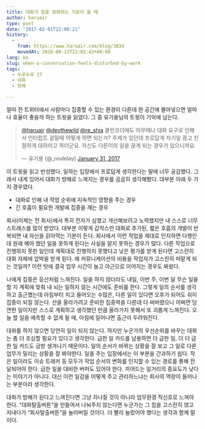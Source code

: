 ```yaml
---
title: 대화가 일을 방해하는 기분이 들 때
author: haruair
type: post
date: "2017-02-01T22:08:21"
history:
  - 
    from: https://www.haruair.com/blog/3834
    movedAt: 2018-09-13T22:02:42+00:00
lang: ko
slug: when-a-conversation-feels-disturbed-by-work
tags:
  - 두루두루 IT
  - 대화
  - 방해

---
```

얼마 전 트위터에서 사람마다 집중할 수 있는 환경이 다른데 한 공간에 몰아넣으면 얼마나 효율이 좋을까 하는 트윗을 읽었다. 그 중 유기용님의 트윗이 기억에 남는다.

<blockquote class="twitter-tweet" data-conversation="none" data-lang="en">
  <p lang="ko" dir="ltr">
    <a href="https://twitter.com/haruair">@haruair</a> <a href="https://twitter.com/devthewild">@devthewild</a> <a href="https://twitter.com/Re_Shia">@re_shia</a> 클린코더에도 아무때나 대화 요구로 인해서 인터럽트 걸릴때 어떻게 하면 되는가? 주제가 있던데 프로답게 자기일 끊고 친절하게 대하라고 하더군요. 자신도 다른이의 일을 끊게 되는 경우가 있으니까요.
  </p>
  
  <p>
    &mdash; 유기용 (@_nodelay) <a href="https://twitter.com/_nodelay/status/826351790870323200">January 31, 2017</a>
  </p>
</blockquote>



이 트윗을 읽고 반성했다. 일하는 입장에서 프로답게 생각한다는 말에 너무 공감했다. 그래서 내게 있어서 대화가 방해로 느껴지는 경우를 곰곰히 생각해봤다. 대부분 아래 두 가지 경우였다.

  * 대화로 인해 내 작업 순위에 지속적인 영향을 주는 경우
  * 긴 호흡이 필요한 개발에 집중을 깨는 경우

회사(이제는 전 회사)에서 특히 전자가 심했고 개선해보려고 노력했지만 내 스스로 너무 스트레스를 많이 받았다. 대부분 이렇게 갑작스런 대화로 추가된, 짧은 호흡의 개발이 반복되면 내 자신을 갉아먹는 기분이 든다. 회사에서 이런 작업을 제대로 인지하면 다행인데 원래 해야 했던 일을 못하게 된다는 사실을 알지 못하는 경우가 많다. 다른 작업으로 진행하지 못한 일인데 계획대로 진행하지 못했다고 낮은 평가를 받게 된다면 고스란히 대화 자체에 압박을 받게 된다. 왜 커뮤니케이션의 비용을 작업자가 고스란히 떠맡게 되는 것일까? 이런 탓에 결국 업무 시간이 늘고 야근으로 이어지는 경우도 봐왔다.

나에게 집중은 등산처럼 느껴진다. 일을 하지 않더라도 내일, 이번 주, 이번 달 무슨 일을 할 지 계획에 맞춰 내 뇌는 일하지 않는 시간에도 준비를 한다. 그렇게 일의 순서를 생각하고 출근했는데 아침부터 치고 들어오는 수많은, 다른 일이 있다면 오후가 되어도 쉬이 집중이 되질 않는다. 산을 올라가려고 준비한 집중력을 다른데 다 써버렸으니 어쩌면 당연한 일이지만 스스로 계획하고 생각했던 만큼 올라가지 못해서 또 괴롭게 느껴진다. 오늘 할 일을 예측할 수 없게 될 때, 아침에 일어나면 출근이 두려워진다.

대화를 하지 않으면 당연히 일이 되지 않는다. 하지만 누군가의 우선순위를 바꾸는 대화는 좀 더 조심할 필요가 있다고 생각한다. 급한 일 카드를 남용하면 더 급한 일, 더 더 급한 일 카드도 금방 생겨나기 때문이다. 일의 순서가 바뀌는 상황을 잘 보고 그 일로 다른 업무가 밀리는 상황을 잘 봐야한다. 일을 주는 입장에서는 이 부분을 간과하기 쉽다. 작은 일이라도 이슈 트래커 등 모두가 작업 순서의 변화를 인지할 수 있는 경로를 통해 전달되어야 한다. 급한 일을 대비한 버퍼도 있어야 한다. 끼어드는 일거리의 중요도가 낮다는 이야기가 아니다. 대신 이런 일감을 어떻게 주고 관리하느냐는 회사의 역량이 들어나는 부분이라 생각한다.

대화가 방해가 된다고 느껴진다면 그냥 지나칠 것이 아니라 업무환경 적신호로 느껴야 한다. &#8220;대화탈출버튼&#8221;을 만들어서 나눠주지 않는다면 누군가는 그 짐을 고스란히 얹고 지내다가 &#8220;회사탈출버튼&#8221;을 눌러버릴 것이다. 더 빨리 눌렀어야 했다는 생각과 함께 말이다.